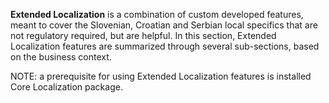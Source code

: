 **Extended Localization** is a combination of custom developed features, meant to cover the Slovenian, Croatian and Serbian local specifics that are not regulatory required, but are helpful. In this section, Extended Localization features are summarized through several sub-sections, based on the business context.

NOTE: a prerequisite for using Extended Localization features  is installed Core Localization package.